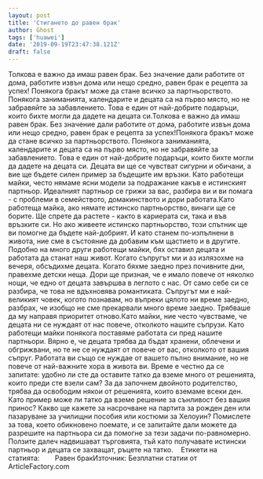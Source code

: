 ```yaml
---
layout: post
title: 'Стигането до равен брак'
author: Ghost
tags: ['huawei']
date: '2019-09-19T23:47:38.121Z'
draft: false
---
```


Толкова е важно да имаш равен брак. Без значение дали работите от дома, работите извън дома или нещо средно, равен брак е рецепта за успех! Понякога бракът може да стане всичко за партньорството. Понякога заниманията, календарите и децата са на първо място, но не забравяйте за забавлението. Това е един от най-добрите подаръци, които бихте могли да дадете на децата си.Толкова е важно да имаш равен брак. Без значение дали работите от дома, работите извън дома или нещо средно, равен брак е рецепта за успех!Понякога бракът може да стане всичко за партньорството. Понякога заниманията, календарите и децата са на първо място, но не забравяйте за забавлението. Това е един от най-добрите подаръци, които бихте могли да дадете на децата си. Децата ви ще се чувстват сигурни и обичани, а вие ще бъдете силен пример за бъдещите им връзки. Като работещи майки, често нямаме ясни модели за подражание какъв е истинският партньор. Идеалният партньор се грижи за вас, разбира ви и ви помага - с проблеми в семейството, домакинството и дори работата.Като работеща майка, ако нямате истинско партньорство, винаги ще се борите. Ще спрете да растете - както в кариерата си, така и във връзките си. Но ако живеете истинско партньорство, този спътник ще ви помогне да бъдете най-добрият. И като станем по-изпълнени в живота, ние сме в състояние да добавим към щастието и в другите. Подобно на много други работещи майки, бях оставил децата и работата да станат наш живот. Когато съпругът ми и аз излязохме на вечеря, обсъдихме децата. Когато бяхме заедно през почивните дни, правехме детски неща. Дори ще призная, че е имало повече от няколко нощи, че едно от децата завършва в леглото с нас. От само себе си се разбира, че това не вдъхновява романтиката. Съпругът ми е най-великият човек, когото познавам, но въпреки цялото ни време заедно, разбрах, че изобщо не сме прекарвали много време заедно. Трябваше да му направя приоритет отново.Като майки, ние често чувстваме, че децата ни се нуждаят от нас повече, отколкото нашите съпрузи. Като работещи майки понякога поставяме работата си пред нашите партньори. Вярно е, че децата трябва да бъдат хранени, облечени и обгрижвани, но те не се нуждаят от повече от вас, отколкото от вашия съпруг. Работата ви също се нуждае от вашето пълно внимание, но не повече от най-важните хора в живота ви. Време е честно да се запитате: удобно ли сте да оставите татко да вземе много от решенията, които преди сте взели сам? За да започнем двойното родителство, трябва да освободим някои от решенията, които вземаме всеки ден. Като пример може ли татко да вземе решение за сънливост без вашия принос? Какво ще кажете за насрочване на партита за рожден ден или пазаруване за училищни пособия или костюми за Хелоуин? Помислете за това, което обикновено поемате, и се запитайте дали можете да разрешите на партньора си да помогне за тези задачи по-равномерно. Ползите далеч надвишават търговията, тъй като получавате истински партньор и децата се захващат, ръцете на татко.    Етикети на статията:        Равен бракИзточник: Безплатни статии от ArticleFactory.com
